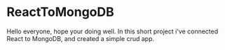 # ReactToMongoDB
Hello everyone, hope your doing well.
In this short project i've connected React to MongoDB,
and created a simple crud app.
